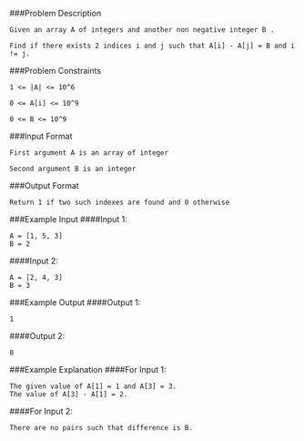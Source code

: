 ###Problem Description
```
Given an array A of integers and another non negative integer B .

Find if there exists 2 indices i and j such that A[i] - A[j] = B and i != j.
```


###Problem Constraints
```
1 <= |A| <= 10^6

0 <= A[i] <= 10^9

0 <= B <= 10^9
```


###Input Format
```
First argument A is an array of integer

Second argument B is an integer
```


###Output Format
```
Return 1 if two such indexes are found and 0 otherwise
```


###Example Input
####Input 1:
```
A = [1, 5, 3]
B = 2
```
####Input 2:
```
A = [2, 4, 3]
B = 3
```

###Example Output
####Output 1:
```
1
```
####Output 2:
```
0
```


###Example Explanation
####For Input 1:
```
The given value of A[1] = 1 and A[3] = 3.
The value of A[3] - A[1] = 2.
```
####For Input 2:
```
There are no pairs such that difference is B.
```